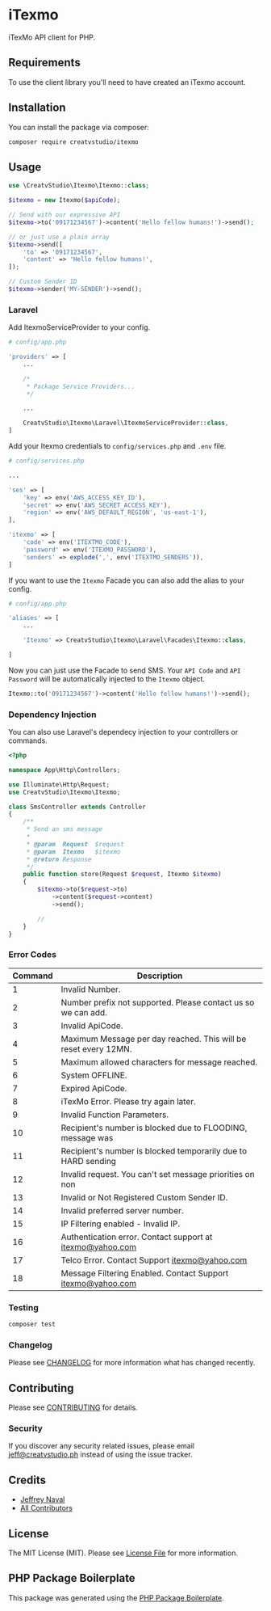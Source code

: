 # iTexmo

<!--
[![Latest Version on Packagist](https://img.shields.io/packagist/v/creatvstudio/itexmo.svg?style=flat-square)](https://packagist.org/packages/creatvstudio/itexmo)
[![Build Status](https://img.shields.io/travis/creatvstudio/itexmo/master.svg?style=flat-square)](https://travis-ci.org/creatvstudio/itexmo)
[![Quality Score](https://img.shields.io/scrutinizer/g/creatvstudio/itexmo.svg?style=flat-square)](https://scrutinizer-ci.com/g/creatvstudio/itexmo)
[![Total Downloads](https://img.shields.io/packagist/dt/creatvstudio/itexmo.svg?style=flat-square)](https://packagist.org/packages/creatvstudio/itexmo)
-->

iTexMo API client for PHP.

## Requirements

To use the client library you'll need to have created an iTexmo account.

## Installation

You can install the package via composer:

```bash
composer require creatvstudio/itexmo
```

## Usage

``` php
use \CreatvStudio\Itexmo\Itexmo::class;

$itexmo = new Itexmo($apiCode);

// Send with our expressive API
$itexmo->to('09171234567')->content('Hello fellow humans!')->send();

// or just use a plain array
$itexmo->send([
    'to' => '09171234567',
    'content' => 'Hello fellow humans!',
]);

// Custom Sender ID
$itexmo->sender('MY-SENDER')->send();
```

### Laravel

Add ItexmoServiceProvider to your config.

```php
# config/app.php

'providers' => [
    ...

    /*
     * Package Service Providers...
     */

    ...

    CreatvStudio\Itexmo\Laravel\ItexmoServiceProvider::class,
]
```

Add your Itexmo credentials to `config/services.php` and `.env` file.

```php
# config/services.php

...

'ses' => [
    'key' => env('AWS_ACCESS_KEY_ID'),
    'secret' => env('AWS_SECRET_ACCESS_KEY'),
    'region' => env('AWS_DEFAULT_REGION', 'us-east-1'),
],

'itexmo' => [
    'code' => env('ITEXTMO_CODE'),
    'password' => env('ITEXMO_PASSWORD'),
    'senders' => explode(',', env('ITEXTMO_SENDERS')),
]
```

If you want to use the `Itexmo` Facade you can also add the alias to your config.

```php
# config/app.php

'aliases' => [
    ...

    'Itexmo' => CreatvStudio\Itexmo\Laravel\Facades\Itexmo::class,

]
```

Now you can just use the Facade to send SMS. Your `API Code` and `API Password` will be automatically injected to the `Itexmo` object.

```php
Itexmo::to('09171234567')->content('Hello fellow humans!')->send();
```

### Dependency Injection

You can also use Laravel's dependecy injection to your controllers or commands.

```php
<?php

namespace App\Http\Controllers;

use Illuminate\Http\Request;
use CreatvStudio\Itexmo\Itexmo;

class SmsController extends Controller
{
    /**
     * Send an sms message
     *
     * @param  Request  $request
     * @param  Itexmo   $itexmo
     * @return Response
     */
    public function store(Request $request, Itexmo $itexmo)
    {
        $itexmo->to($request->to)
            ->content($request->content)
            ->send();

        //
    }
}
```

### Error Codes

| Command | Description |
| --- | --- |
| 1 | Invalid Number. |
| 2 | Number prefix not supported. Please contact us so we can add. |
| 3 | Invalid ApiCode. |
| 4 | Maximum Message per day reached. This will be reset every 12MN. |
| 5 | Maximum allowed characters for message reached. |
| 6 | System OFFLINE. |
| 7 | Expired ApiCode. |
| 8 | iTexMo Error. Please try again later. |
| 9 | Invalid Function Parameters. |
| 10 | Recipient's number is blocked due to FLOODING, message was  |ignored.
| 11 | Recipient's number is blocked temporarily due to HARD sending  |(after 3 retries of sending and message still failed to send) and the message was ignored.
| 12 | Invalid request. You can't set message priorities on non  |corporate apicodes.
| 13 | Invalid or Not Registered Custom Sender ID. |
| 14 | Invalid preferred server number. |
| 15 | IP Filtering enabled - Invalid IP. |
| 16 | Authentication error. Contact support at itexmo@yahoo.com |
| 17 | Telco Error. Contact Support itexmo@yahoo.com |
| 18 | Message Filtering Enabled. Contact Support itexmo@yahoo.com |

### Testing

``` bash
composer test
```

### Changelog

Please see [CHANGELOG](CHANGELOG.md) for more information what has changed recently.

## Contributing

Please see [CONTRIBUTING](CONTRIBUTING.md) for details.

### Security

If you discover any security related issues, please email jeff@creatvstudio.ph instead of using the issue tracker.

## Credits

- [Jeffrey Naval](https://github.com/creatvstudio)
- [All Contributors](../../contributors)

## License

The MIT License (MIT). Please see [License File](LICENSE.md) for more information.

## PHP Package Boilerplate

This package was generated using the [PHP Package Boilerplate](https://laravelpackageboilerplate.com).
